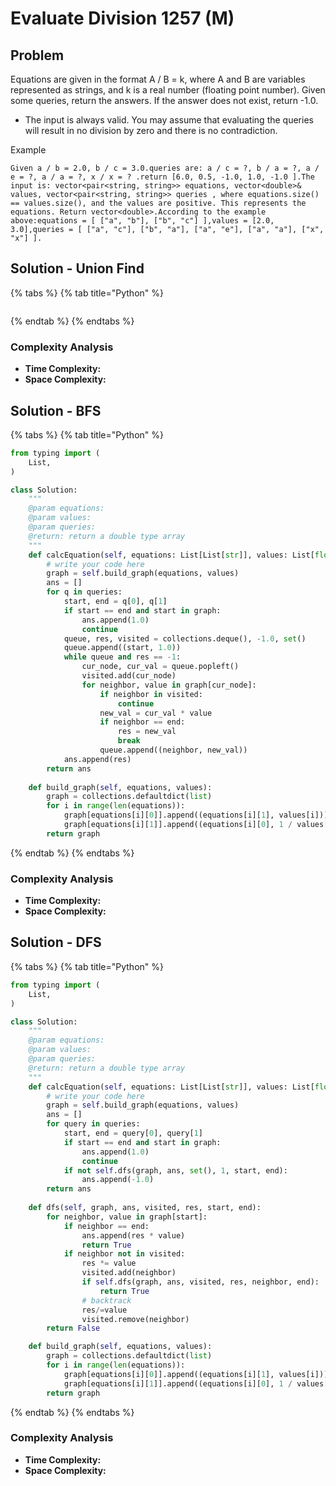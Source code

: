 # Evaluate Division 1257 (M)

## Problem

Equations are given in the format A / B = k, where A and B are variables represented as strings, and k is a real number (floating point number). Given some queries, return the answers. If the answer does not exist, return -1.0.

* The input is always valid. You may assume that evaluating the queries will result in no division by zero and there is no contradiction.

Example

```
Given a / b = 2.0, b / c = 3.0.queries are: a / c = ?, b / a = ?, a / e = ?, a / a = ?, x / x = ? .return [6.0, 0.5, -1.0, 1.0, -1.0 ].The input is: vector<pair<string, string>> equations, vector<double>& values, vector<pair<string, string>> queries , where equations.size() == values.size(), and the values are positive. This represents the equations. Return vector<double>.According to the example above:equations = [ ["a", "b"], ["b", "c"] ],values = [2.0, 3.0],queries = [ ["a", "c"], ["b", "a"], ["a", "e"], ["a", "a"], ["x", "x"] ].
```

## Solution - Union Find

{% tabs %}
{% tab title="Python" %}
```python
```
{% endtab %}
{% endtabs %}

### Complexity Analysis

* **Time Complexity:**
* **Space Complexity:**



## Solution - BFS

{% tabs %}
{% tab title="Python" %}
```python
from typing import (
    List,
)

class Solution:
    """
    @param equations: 
    @param values: 
    @param queries: 
    @return: return a double type array
    """
    def calcEquation(self, equations: List[List[str]], values: List[float], queries: List[List[str]]) -> List[float]:
        # write your code here
        graph = self.build_graph(equations, values)
        ans = []
        for q in queries:
            start, end = q[0], q[1]
            if start == end and start in graph:
                ans.append(1.0)
                continue
            queue, res, visited = collections.deque(), -1.0, set()
            queue.append((start, 1.0))
            while queue and res == -1:
                cur_node, cur_val = queue.popleft()
                visited.add(cur_node)
                for neighbor, value in graph[cur_node]:
                    if neighbor in visited:
                        continue
                    new_val = cur_val * value
                    if neighbor == end:
                        res = new_val
                        break
                    queue.append((neighbor, new_val))
            ans.append(res)
        return ans
    
    def build_graph(self, equations, values):
        graph = collections.defaultdict(list)
        for i in range(len(equations)):
            graph[equations[i][0]].append((equations[i][1], values[i]))
            graph[equations[i][1]].append((equations[i][0], 1 / values[i]))
        return graph
```
{% endtab %}
{% endtabs %}

### Complexity Analysis

* **Time Complexity:**
* **Space Complexity:**



## Solution - DFS

{% tabs %}
{% tab title="Python" %}
```python
from typing import (
    List,
)

class Solution:
    """
    @param equations: 
    @param values: 
    @param queries: 
    @return: return a double type array
    """
    def calcEquation(self, equations: List[List[str]], values: List[float], queries: List[List[str]]) -> List[float]:
        # write your code here
        graph = self.build_graph(equations, values)
        ans = []
        for query in queries:
            start, end = query[0], query[1]
            if start == end and start in graph:
                ans.append(1.0)
                continue
            if not self.dfs(graph, ans, set(), 1, start, end):
                ans.append(-1.0)
        return ans
    
    def dfs(self, graph, ans, visited, res, start, end):
        for neighbor, value in graph[start]:
            if neighbor == end:
                ans.append(res * value)
                return True
            if neighbor not in visited:
                res *= value
                visited.add(neighbor)
                if self.dfs(graph, ans, visited, res, neighbor, end):
                    return True
                # backtrack
                res/=value
                visited.remove(neighbor)
        return False

    def build_graph(self, equations, values):
        graph = collections.defaultdict(list)
        for i in range(len(equations)):
            graph[equations[i][0]].append((equations[i][1], values[i]))
            graph[equations[i][1]].append((equations[i][0], 1 / values[i]))
        return graph
```
{% endtab %}
{% endtabs %}

### Complexity Analysis

* **Time Complexity:**
* **Space Complexity:**
